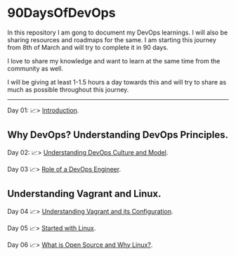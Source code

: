 # 90DaysOfDevOps
In this repository I am gong to document my DevOps learnings. I will also be sharing resources and roadmaps for the same. I am starting this journey from 8th of March and will try to complete it in 90 days.

I love to share my knowledge and want to learn at the same time from the community as well. 

I will be giving at least 1-1.5 hours a day towards this and will try to share as much as possible throughout this journey.

<hr>

Day 01: 📈> [Introduction](https://github.com/CrypticShadow01/90DaysOfDevOps/blob/main/Days/Day01.md).

## Why DevOps? Understanding DevOps Principles.

Day 02: 📈> [Understanding DevOps Culture and Model](https://github.com/PriyanshShrivastava/90DaysOfDevOps/blob/main/Days/Day02.md).

Day 03 📈> [Role of a DevOps Engineer](https://github.com/PriyanshShrivastava/90DaysOfDevOps/blob/main/Days/Day03.md).

## Understanding Vagrant and Linux.

Day 04 📈> [Understanding Vagrant and its Configuration](https://github.com/PriyanshShrivastava/90DaysOfDevOps/blob/main/Days/Day%2004.md).

Day 05 📈> [Started with Linux](https://github.com/PriyanshShrivastava/90DaysOfDevOps/blob/main/Days/Day05.md).

Day 06  📈> [What is Open Source and Why Linux?](https://github.com/PriyanshShrivastava/90DaysOfDevOps/blob/main/Days/Day06.md).
